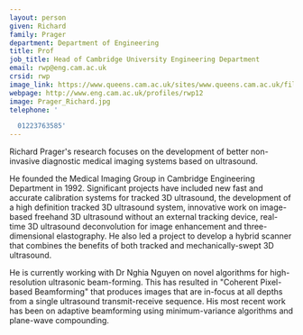 ```yaml
---
layout: person
given: Richard
family: Prager
department: Department of Engineering
title: Prof
job_title: Head of Cambridge University Engineering Department
email: rwp@eng.cam.ac.uk
crsid: rwp
image_link: https://www.queens.cam.ac.uk/sites/www.queens.cam.ac.uk/files/styles/acw/public/profiles/r.prager.jpg
webpage: http://www.eng.cam.ac.uk/profiles/rwp12
image: Prager_Richard.jpg
telephone: '

  01223763585'
---
```


Richard Prager's research focuses on the development of better non-invasive diagnostic medical imaging systems based on ultrasound.

He founded the Medical Imaging Group in Cambridge Engineering Department in 1992.  Significant projects have included new fast and accurate calibration systems for tracked 3D ultrasound, the development of a high definition tracked 3D ultrasound system, innovative work on image-based freehand 3D ultrasound without an external tracking device, real-time 3D ultrasound deconvolution for image enhancement and three-dimensional elastography.  He also led a project to develop a hybrid scanner that combines the benefits of both tracked and mechanically-swept 3D ultrasound.

He is currently working with Dr Nghia Nguyen on novel algorithms for high-resolution ultrasonic beam-forming.  This has resulted in "Coherent Pixel-based Beamforming" that produces images that are in-focus at all depths from a single ultrasound transmit-receive sequence.  His most recent work has been on adaptive beamforming using minimum-variance algorithms and plane-wave compounding.